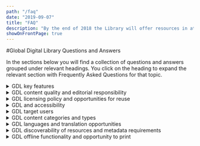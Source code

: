 ```yaml
---
path: "/faq"
date: "2019-09-07"
title: "FAQ"
description: "By the end of 2018 the Library will offer resources in at least 25 languages, and by end 2020 at least 100 languages."
showOnFrontPage: true
---
```


#Global Digital Library Questions and Answers

In the sections below you will find a collection of questions and answers grouped under relevant headings. You click on the heading to expand the relevant section with Frequently Asked Questions for that topic.

<details >
<summary>GDL key features</summary>

**Q1: What distinguishes the Global Digital Library from other digital libraries?**

A1: The Global Digital Library (GDL) has the following key characteristics;

- The GDL is a flagship initiative within the broader [Global Book Alliance](http://globalbookalliance.org/). It is a novel mechanism for sharing and reusing reading resources among governments, large international and multilateral donor organizations, and non-governmental and community organizations.
- All GDL-resources are
  - quality assured in line with minimum standards approved by the Global Book Alliance
  - free and openly licensed
- The GDL-platform
  - hosts Classroom and Library Materials
  - hosts materials both in print-friendly formats and formats suitable for digital reading
  - facilitates translation of resources to more than 300 languages.
  - will also host selected interactive resources, such as games, which can be used for self-learning of foundational literacy skills
  - follows international best practice guidelines for universal design and accessibility
- The GDL API allows others to reuse the titles also programmatically

The totality of this sets the GDL apart from other digital libraries, and means that the GDL does not duplicate existing initiatives but rather complements these efforts. The GDL will add value to many initiatives operating in the same space.

<hr/>
</details>
<details >
<summary>GDL content quality and editorial responsibility</summary>

**Q1: Who is behind the Global Digital Library?**

A1: The Global Digital Library (GDL) is a flagship initiative within [the Global Book Alliance](http://globalbookalliance.org/), a broad international partnership working to ensure that by 2030 all children have the books they need to learn to read.

The GDL is managed by the Norwegian Agency for Development Cooperation (Norad), and operated by the Norwegian Digital Learning Arena (NDLA). Minimum standards for GDL content quality have been developed by reading experts with broad international expertise, and have been approved by the Global Book Alliance Steering Committee and by Norad. Day-to-day editorial responsibility for the Global Digital Library rests with NDLA.

You can read more about all the stakeholders involved in the GDL and the broader Global Book Alliance here: https://home.digitallibrary.io/about/.

You can find the GDL minimum standards here: https://home.digitallibrary.io/qa/.

**Q2: How can I be certain that a Global Digital Library book is of high quality?**

A2: All resources hosted on the Global Digital Library (GDL) are quality assured by relevant expertise to ensure that they are in accordance with the GDL minimum standards. The GDL minimum standards have been developed by reading experts with broad international expertise, and have been approved by the Global Book Alliance Steering Committee and by Norad. You can see the GDL minimum standards here: https://home.digitallibrary.io/qa/.

**Q3: Who provides the Global Digital Library with content?**

A3: The Global Digital Library (GDL) benefits greatly from being able to import quality resources from various projects and actors in content creation, instead of developing new content. Content in the Classroom Materials-category is mainly being drawn from USAID-missions and projects funded by All Children Reading: A Grand Challenge for Development. Content in the Library Materials-category is mainly from the African Storybook Initiative, Pratham Books and BookDash, while organizations like Asia Foundation are involved in translations and quality assurance. The number of content providers to the GDL will grow over time.

<hr/>
</details>
<details >
<summary>GDL licensing policy and opportunities for reuse</summary>

**Q1: Is it legal for anyone to use the titles and resources on the Global Digital Library (GDL) for free?**

A1: Yes, it is legal to re-use and even adapt all resources on the Global Digital Library. The GDL core platform will hold digital copies of Creative Commons or otherwise openly licensed, publicly accessible materials. All content will be marked with the correct license, authors, and illustrators. For more information see: http://home.digitallibrary.io/cc/.

**Q2: Can my organization put our logo on the materials and then print them for use in one of our education projects on the ground?**

A2: Yes, you can put your logo on printed materials, as long as correct attribution is given to authors and illustrators. For more information on how to give correct attribution see: https://wiki.creativecommons.org/wiki/Best_practices_for_attribution.

**Q3: I am a local publisher. Can I print and sell these resources?**

A3: For most of the resources the answer is “yes”! More than 90% of the resources in the Global Digital Library have licenses that allow you to re-use them also for commercial purposes. It is, however, extremely important to read the licensing information for each title/resource and follow the licensing agreement accordingly.

**Q4: Is there an API to access the Global Digital Library data and content programmatically?**

A4: Yes, the Global Digital Library project developed an OPDS feed with all content available to allow for reuse. The OPDS feed is accessible at https://api.digitallibrary.io/book-api/opds/v1/root.xml.

**Q5: Is the technology in the Global Digital Library platform open source?**

A5: Yes, all source code is released under a GPL 3 license and is available on GitHub at https://github.com/GlobalDigitalLibraryio.

<hr/>
</details>
<details>
<summary>GDL and accessibility</summary>

**Q1: Is the Global Digital Library platform accessible for all users, including the visually impaired?**

A1: The Global Digital Library (GDL) platform follows established principles for universal design and accessibility and has a strong focus on making all content generally accessible, including for those with print disabilities, i.e. blindness or low vision, severe dyslexia, or mobility impairment.

The GDL platform is compliant with all Web Content Accessibility Guidelines (WCAG) 2.0 AA requirements and many AAA requirements. In total, the GDL platform will be compliant with more than 50 of the 61 WCAG 2.0 requirements. For more information on these guidelines please see http://www.w3.org/TR/WCAG20/.

At the time of the GDL launch, many titles available do not yet have alt-text descriptions of illustrations. The GDL is working to add this functionality so partners can provide this; however, this enhancement will only be completed in the later part of 2018. In addition, resources not yet in accessible formats (see also Q2 below) will be completed on a rolling-basis and at the earliest convenience.

**Q2: What kind of file formats are supported on the GDL platform?**

A2: The primary content formats for the Global Digital Library (GDL) are HTML5 and EPUB3. However, some of the resources, originally design for print only, are being converted from PDF to more accessible formats. Thus, at the time of launch in April 2018, the Ethiopian Classroom Materials-resources are only available as PDFs, but within 2018 they will also be made available in more accessible formats. Read more about GDL content format standards here: https://home.digitallibrary.io/formats/

<hr/>
</details>
<details>
<summary>GDL target users</summary>

**Q1: Who is the target user for Global Digital Library content**

A1: The goal of the Global Book Alliance is to ensure that by 2030 all children have the books they need to learn to read. To ensure that appropriate books reach children, the Global Digital Library (GDL) therefore supports many pathways. The GDL hosts books both for classroom use and for leisure reading by children, as well as books to read aloud for children. Furthermore, books can both be printed out and read on digital devices. The GDL is designed both to be user-friendly for children accessing it directly, and to support stakeholders that are important for reaching children, such as school teachers, librarians, parents, and other caretakers. The GDL is designed with these users in mind.

**Q2: Has the Global Digital Library platform and content been user tested with kids, parents, and teachers in relevant countries?**

A2: Yes, the GDL conducted user testing of both the website and the mobile app at locations in Ethiopia, Cambodia, and Nepal, and will continue to user test as the platform and content evolves. For more information on user testing conducted ahead of launch, please see this blog: https://blog.digitallibrary.io/2018/01/20/user-testing-in-ethiopia-and-cambodia/

**Q3: I am a teacher. Can I use these books in the classroom?**

A3: Resources in the Classrooms Materials-category are always government approved for classroom use. In countries where government approval is not required for supplementary reading materials, the Library Materials-category can also be a relevant source for books.

**Q4: I am a parent. Can I use these books with my children?**

A4: Yes, you can use these books with your children! Decodable resources are the easiest to read. Level 1 books are also quite easy, and then the difficulty level gradually increases to longer stories at Level 4. Resources labelled as Read-aloud have either not been leveled or are considered too difficult for early readers to read on their own. These books are meant to be read to or with children.

<hr/>
</details>
<details>

<summary>GDL content categories and types</summary>

**Q1: What is the difference between Classroom Materials and Library Materials?**

A1: The Global Digital Library (GDL) has two main content categories; Classroom Materials and Library Materials. Classroom Materials are always government approved and aligned to a national reading curriculum, whereas this is not required for Library Materials. For more information on the differences between the two categories, please see the [GDL minimum standards](https://home.digitallibrary.io/qa/).

**Q2: Is the Global Digital Library only hosting reading resources, or will you also cover other subjects and topics?**

A2: The Global Digital Library (GDL) only hosts high-quality reading resources. Still, given the wide range of topical content that reading resources can cover, GDL-content could seed learning and aspirations related to a range of other subject matters.

**Q3: Is the Global Digital Library only hosting reading books or will it also host more interactive resources such as games?**

A3: At the time of launch, the Global Digital Library only hosts reading books. In 2018 this will be expanded to include selected interactive resources (e.g. digital games) that can be used for self-learning of foundational literacy skills.

<hr/>
</details>
<details>

<summary>GDL languages and translation opportunities</summary>

**Q1: How have you selected which languages to include content in?**

A1: The Global Digital Library (GDL) will primarily hold books in underserved languages from all over the world, with a particular focus on languages used in low- and middle-income countries. “Underserved languages” refers to languages where there is currently a lack of quality early grade reading resources. The GDL is also hosting resources in English, as an important bridging language.

**Q2: My language is underserved! Why aren’t there any resources in my language in the Global Digital Library?**

A2: The Global Digital Library (GDL) aims to host resources in more than 100 languages by end 2020. However, the GDL launches with 15 languages. The plan is to go from 15 languages at launch April 2018, to 25-30 languages at the end of 2018, to at least 100 languages by the end of 2020. The speed of expansion is determined by 1) access to openly licensed quality reading resources, and 2) capacity to quality assure resources in new languages. In order to add a new language, the GDL needs to have a minimum of 20 titles in a language the user interface can support.

**Q3: How can we submit new reading resources or new language content for the Global Digital Library?**

A3: Content can be added to the Global Digital Library (GDL) in two ways. The GDL either imports new quality open source content or someone translates existing GDL-content to a different language and submits those resources for approval. In both cases, the content is quality assured with the GDL minimum standards before being accepted on the GDL. Initially, the GDL will prioritize importing batches of existing content from a limited number of established providers. The capacity to review and approve translated content will increase over time. In the meantime, organizations and individuals wishing to translate content for their own use can do so immediately.

**Q4: Can I translate GDL-content to use in my own work, without submitting the translated resources back to the GDL for approval?**

A4: Yes. Anyone can use tools in the platform to translate Global Digital Library-resources into more than 300 languages for use in their own work. Please note that some titles will only be available in PDF initially. These titles will not be translatable online until their conversion to more accessible formats.

**Q5: Is the GDL translation function based on machine translation?**

A5: No, the titles on the Global Digital Library (GDL) platform will not be subject to machine translation. The users will get some system support while they translate, but the final translation will always be done by a human. The GDL platform is integrated with Crowdin to support translation to more than 300 languages. Crowdin enables any user to translate resources, for their own use. The resources will not be published back on the platform.

<hr/>
</details>
<details>

<summary>GDL discoverability of resources and metadata requirements</summary>

**Q1: What can I search for on the Global Digital Library?**

A1: You can search using words in all the languages on the platform. When you search you will get results based on words in the titles and description of the books. It is necessary to first click on the language of choice to conduct your search.

**Q2: What are the requirements for metadata for the GDL platform?**

A2: The GDL project has defined a standard set of metadata, based on the [LRMI Specification Version 1.1](http://lrmi.dublincore.net/). The GDL project has defined 8 mandatory properties that are included in all resources. You can read more about GDL metadata requirements here: https://home.digitallibrary.io/formats/

<hr/>
</details>
<details>

<summary>GDL offline functionality and opportunity to print</summary>

**Q1: I have irregular access to the internet. How can I still benefit from the Global Digital Library?**

A2: Both the website and the app allow you to download titles offline. In the app, you will find a function called «My library» where all your downloads will be accessible offline. On the website, you can click on the option «download» and choose between E-book and format for print.

**Q2: Can all the books on the GDL-platform be printed?**

A2: Yes, on the GDL platform all books are available for print.

<hr/>
</details>

